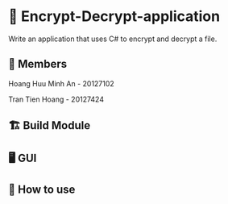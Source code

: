 # 🔐 Encrypt-Decrypt-application

Write an application that uses C# to encrypt and decrypt a file.

## 🤝 Members
Hoang Huu Minh An - 20127102

Tran Tien Hoang - 20127424

## 🏗️ Build Module

## 🖥️ GUI

## 🔎 How to use
